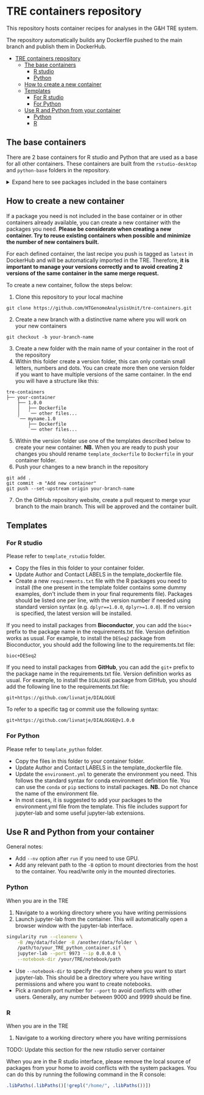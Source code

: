# TRE containers repository

This repository hosts container recipes for analyses in the G&H TRE system.

The repository automatically builds any Dockerfile pushed to the main branch and publish them in DockerHub.

- [TRE containers repository](#tre-containers-repository)
  - [The base containers](#the-base-containers)
    - [R studio](#r-studio)
    - [Python](#python)
  - [How to create a new container](#how-to-create-a-new-container)
  - [Templates](#templates)
    - [For R studio](#for-r-studio)
    - [For Python](#for-python)
  - [Use R and Python from your container](#use-r-and-python-from-your-container)
    - [Python](#python-1)
    - [R](#r)

## The base containers

There are 2 base containers for R studio and Python that are used as a base for all other containers. These containers are built from the `rstudio-desktop` and `python-base` folders in the repository.

<details>

<summary>Expand here to see packages included in the base containers</summary>

### R studio

- broom
- data.table
- devtools
- dplyr
- gghighlight
- ggiraph
- geomtextpath
- ggplot2
- ggraph
- ggrepel
- ggridges
- ggstatsplot
- ggupset
- hexbin
- MASS
- Matrix
- patchwork
- plotly
- scales
- skimr
- stringr
- tidyr
- UpSetR
- ComplexHeatmap

### Python

- git=2.47.0 
- ipykernel>=6.29.5
- jedi-language-server>=0.41.4
- jupyter-resource-usage>=1.1.0
- jupyterlab-git>=0.50.1
- jupyterlab-lsp>=5.1.0
- jupyterlab=4.2.5
- notebook=7.2.2
- pandas>=2.2.3
- leidenalg>=0.10.2
- scanpy=1.10.2
- umap-learn>=0.5.6
- tqdm>=4.66.5
- seaborn

</details>

## How to create a new container

If a package you need is not included in the base container or in other containers already available, you can create a new container with the packages you need. **Please be considerate when creating a new container. Try to reuse existing containers when possible and minimize the number of new containers built.**

For each defined container, the last recipe you push is tagged as `latest` in DockerHub and will be automatically imported in the TRE. Therefore, **it is important to manage your versions correctly and to avoid creating 2 versions of the same container in the same merge request.**

To create a new container, follow the steps below:

1. Clone this repository to your local machine

```
git clone https://github.com/HTGenomeAnalysisUnit/tre-containers.git
```

2. Create a new branch with a distinctive name where you will work on your new containers

```
git checkout -b your-branch-name
```

3. Create a new folder with the main name of your container in the root of the repository
4. Within this folder create a version folder, this can only contain small letters, numbers and dots. You can create more then one version folder if you want to have multiple versions of the same container. In the end you will have a structure like this:

```
tre-containers
├── your-container
    ├── 1.0.0
    │   ├── Dockerfile
    │   `── other files...
    `── myname.1.0
        ├── Dockerfile
        `── other files...
```

5. Within the version folder use one of the templates described below to create your new container. **NB.** When you are ready to push your changes you should rename `template_dockerfile` to `Dockerfile` in your container folder.
6. Push your changes to a new branch in the repository

```
git add .
git commit -m "Add new container"
git push --set-upstream origin your-branch-name
```

7. On the GitHub repository website, create a pull request to merge your branch to the main branch. This will be approved and the container built.

## Templates

### For R studio

Please refer to `template_rstudio` folder. 

- Copy the files in this folder to your container folder.
- Update Author and Contact LABELS in the template_dockerfile file.
- Create a new `requirements.txt` file with the R packages you need to install (the one present in the template folder contains some dummy examples, don't include them in your final requrements file). Packages should be listed one per line, with the version number if needed using standard version syntax (e.g. `dplyr==1.0.0`, `dplyr>=1.0.0`). If no version is specified, the latest version will be installed.

If you need to install packages from **Bioconductor**, you can add the `bioc+` prefix to the package name in the requirements.txt file. Version definition works as usual. For example, to install the `DESeq2` package from Bioconductor, you should add the following line to the requirements.txt file:

```
bioc+DESeq2
```

If you need to install packages from **GitHub**, you can add the `git+` prefix to the package name in the requirements.txt file. Version definition works as usual. For example, to install the `DIALOGUE` package from GitHub, you should add the following line to the requirements.txt file:

```
git+https://github.com/livnatje/DIALOGUE
```

To refer to a specific tag or commit use the following syntax:

```	
git+https://github.com/livnatje/DIALOGUE@v1.0.0
```

### For Python

Please refer to `template_python` folder. 

- Copy the files in this folder to your container folder.
- Update Author and Contact LABELS in the template_dockerfile file.
- Update the `environment.yml` to generate the environment you need. This follows the standard syntax for conda environment definition file. You can use the `conda` or `pip` sections to install packages. **NB.** Do not chance the name of the environment file.
- In most cases, it is suggested to add your packages to the environment.yml file from the template. This file includes support for jupyter-lab and some useful jupyter-lab extensions. 

## Use R and Python from your container

General notes:

- Add `--nv` option after `run` if you need to use GPU.
- Add any relevant path to the `-B` option to mount directories from the host to the container. You read/write only in the mounted directories.

### Python

When you are in the TRE

1. Navigate to a working directory where you have writing permissions
2. Launch jupyter-lab from the container. This will automatically open a browser window with the jupyter-lab interface.

```bash
singularity run --cleanenv \
    -B /my/data/folder -B /another/data/folder \
    /path/to/your_TRE_python_container.sif \
    jupyter-lab --port 9973 --ip 0.0.0.0 \
    --notebook-dir /your/TRE/notebook/path
```

- Use `--notebook-dir` to specify the directory where you want to start jupyter-lab. This should be a directory where you have writing permissions and where you want to create notebooks.
- Pick a random port number for `--port` to avoid conflicts with other users. Generally, any number between 9000 and 9999 should be fine.

### R

When you are in the TRE

1. Navigate to a working directory where you have writing permissions

TODO: Update this section for the new rstudio server container

When you are in the R studio interface, please remove the local source of packages from your home to avoid conflicts with the system packages. You can do this by running the following command in the R console:

```R
.libPaths(.libPaths()[!grepl("/home/", .libPaths())])
```